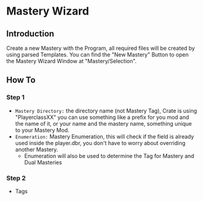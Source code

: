 # Mastery Wizard #
## Introduction ##
Create a new Mastery with the Program, all required files will be created by using parsed Templates.
You can find the "New Mastery" Button to open the Mastery Wizard Window at "Mastery/Selection".

## How To ##
### Step 1 ###
* `Mastery Directory:` the directory name (not Mastery Tag), Crate is using "PlayerclassXX" you can use something like a prefix for you mod and the name of it, or your name and the mastery name, something unique to your Mastery Mod.
* `Enumeration:` Mastery Enumeration, this will check if the field is already used inside the player.dbr, you don't have to worry about overriding another Mastery.
  * Enumeration will also be used to determine the Tag for Mastery and Dual Masteries

### Step 2 ###
* Tags